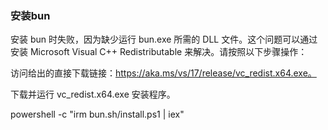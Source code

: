 ### 安装bun
安装 bun 时失败，因为缺少运行 bun.exe 所需的 DLL 文件。这个问题可以通过安装 Microsoft Visual C++ Redistributable 来解决。请按照以下步骤操作：

访问给出的直接下载链接：https://aka.ms/vs/17/release/vc_redist.x64.exe。

下载并运行 vc_redist.x64.exe 安装程序。

powershell -c "irm bun.sh/install.ps1 | iex"

